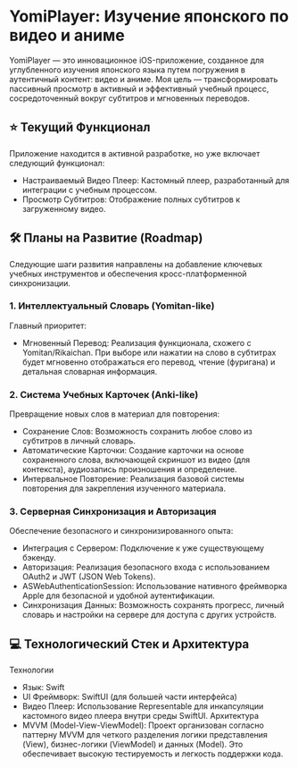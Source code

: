 # YomiPlayer: Изучение японского по видео и аниме
YomiPlayer — это инновационное iOS-приложение, созданное для углубленного изучения японского языка путем погружения в аутентичный контент: видео и аниме. Моя цель — трансформировать пассивный просмотр в активный и эффективный учебный процесс, сосредоточенный вокруг субтитров и мгновенных переводов.
## ⭐️ Текущий Функционал
Приложение находится в активной разработке, но уже включает следующий функционал:
- Настраиваемый Видео Плеер: Кастомный плеер, разработанный для интеграции с учебным процессом.
- Просмотр Субтитров: Отображение полных субтитров к загруженному видео.
## 🛠️ Планы на Развитие (Roadmap)
Следующие шаги развития направлены на добавление ключевых учебных инструментов и обеспечения кросс-платформенной синхронизации.
### 1. Интеллектуальный Словарь (Yomitan-like)
Главный приоритет:
- Мгновенный Перевод: Реализация функционала, схожего с Yomitan/Rikaichan. При выборе или нажатии на слово в субтитрах будет мгновенно отображаться его перевод, чтение (фуригана) и детальная словарная информация.
### 2. Система Учебных Карточек (Anki-like)
Превращение новых слов в материал для повторения:
- Сохранение Слов: Возможность сохранить любое слово из субтитров в личный словарь.
- Автоматические Карточки: Создание карточки на основе сохраненного слова, включающей скриншот из видео (для контекста), аудиозапись произношения и определение.
- Интервальное Повторение: Реализация базовой системы повторения для закрепления изученного материала.
### 3. Серверная Синхронизация и Авторизация
Обеспечение безопасного и синхронизированного опыта:
- Интеграция с Сервером: Подключение к уже существующему бэкенду.
- Авторизация: Реализация безопасного входа с использованием OAuth2 и JWT (JSON Web Tokens).
- ASWebAuthenticationSession: Использование нативного фреймворка Apple для безопасной и удобной аутентификации.
- Синхронизация Данных: Возможность сохранять прогресс, личный словарь и настройки на сервере для доступа с других устройств.
## 💻 Технологический Стек и Архитектура
Технологии
- Язык: Swift
- UI Фреймворк: SwiftUI (для большей части интерфейса)
- Видео Плеер: Использование Representable для инкапсуляции кастомного видео плеера внутри среды SwiftUI.
Архитектура
- MVVM (Model-View-ViewModel): Проект организован согласно паттерну MVVM для четкого разделения логики представления (View), бизнес-логики (ViewModel) и данных (Model). Это обеспечивает высокую тестируемость и легкость поддержки кода.
